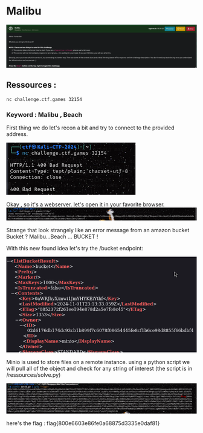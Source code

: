 
# Malibu
![Malibu_Description](images/challenge.png)

## Ressources :

```
nc challenge.ctf.games 32154
```

### Keyword : Malibu , Beach 


First thing we do let's recon a bit and try to connect to the provided address.

![Malibu_Recon](images/connect.png)

Okay , so it's a webserver.
let's open it in your favorite browser.
![Malibu_curl](images/bucket.png)

Strange that look strangely like an error message from an amazon bucket 
Bucket ? Malibu...Beach ... BUCKET ! 

With this new found idea let's try the /bucket endpoint:

![Malibu_curl](images/minio.png)

Minio is used to store files on a remote instance. 
using a python script we will pull all of the object and check for any string of interest 
(the script is in /ressources/solve.py)

![Malibu_curl](images/solve.png)

here's the flag :
flag{800e6603e86fe0a68875d3335e0daf81}
